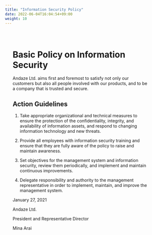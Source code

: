 ```yaml
---
title: "Information Security Policy"
date: 2022-06-04T16:04:54+09:00
weight: 10
---
```

<div amp-fx="fade-in" data-duration="500ms" class='container' style="padding: 25px">
<h1 class="inline">Basic Policy on Information Security</h1>

<p class="mt-16">
Andaze Ltd. aims first and foremost to satisfy not only our customers but also all people involved with our products, and to be a company that is trusted and secure.  
</p>
 
<div class="mt-8 mb-32">
<h2>Action Guidelines </h2>

1. Take appropriate organizational and technical measures to ensure the protection of the confidentiality, integrity, and availability of information assets, and respond to changing information technology and new threats.  

2. Provide all employees with information security training and ensure that they are fully aware of the policy to raise and maintain awareness.  

3. Set objectives for the management system and information security, review them periodically, and implement and maintain continuous improvements.  

4. Delegate responsibility and authority to the management representative in order to implement, maintain, and improve the management system.  
</div>
 
<div class="text-right">
January 27, 2021  

Andaze Ltd.  

President and Representative Director 

Mina Arai 
</div>
</div>